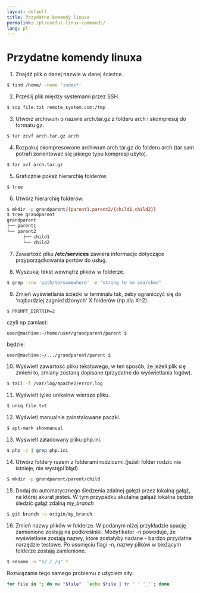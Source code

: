 ```yaml
---
layout: default
title: Przydatne komendy linuxa
permalink: /pl/useful-linux-commands/
lang: pl
---
```


Przydatne komendy linuxa
===
1. Znajdź plik o danej nazwie w danej ścieżce.
```bash
$ find /home/ -name 'index*'
```
2. Prześlij plik między systemami przez SSH.
```bash
$ scp file.txt remote_system.com:/tmp
```
3. Utwórz archiwum o nazwie arch.tar.gz z folderu arch i skompresuj do formatu gz.
```bash
$ tar zcvf arch.tar.gz arch
```
4. Rozpakuj skompresowane archiwum arch.tar.gz do folderu arch (tar sam potrafi zorientować się jakiego typu kompresji użyto).
```bash
$ tar xvf arch.tar.gz
```
5. Graficznie pokaż hierarchię folderów.
```bash
$ tree
```
6. Utwórz hierarchię folderów.
```bash
$ mkdir -p grandparent/{parent1,parent2/{child1,child2}}
$ tree grandparent
grandparent
├── parent1
└── parent2
      ├── child1
      └── child2
```

7. Zawartość plku <b>/etc/services</b> zawiera informacje dotyczące przyporządkowania portów do usług.

8. Wyszukaj tekst wewnątrz plików w folderze.
```bash
$ grep -rnw 'path/to/somewhere' -e "string to be searched"
```
9. Zmień wyświetlania ścieżki w terminalu tak, żeby ograniczyć się do 'najbardziej zagnieżdżonych' X folderów (np dla X=2).
```bash
$ PROMPT_DIRTRIM=2
```
czyli np zamiast:
```
user@machine:~/home/user/grandparent/parent $
```
będzie:
```
user@machine:~/.../grandparent/parent $
```
10. Wyświetl zawartość pliku tekstowego, w ten sposób, że jeżeli plik się zmieni to, zmiany zostaną dopisane (przydatne do wyświetlania logów).
```bash
$ tail -f /var/log/apache2/error.log
```
11. Wyświetl tylko unikalnw wiersze pliku.
```bash
$ uniq file.txt
```
12. Wyświetl manualnie zainstalowane paczki.
```bash
$ apt-mark showmanual
```
13. Wyświetl załadowany pliku php.ini.
```bash
$ php -i | grep php.ini
```
14. Utwórz foldery razem z folderami rodzicami.(jeżeli folder rodzic  nie istnieje, nie występi błąd)
```bash
$ mkdir -p grandparent/parent/child
```
15. Dodaj do automatycznego śledzenia zdalnej gałęzi przez lokalną gałąź, na której akurat jesteś. W tym przypadku akutalna gałąaź lokalna będzie śledzić gałąź zdalną *my_branch*
```bash
$ git branch -u origin/my_branch
```
16. Zmień nazwy plików w folderze. W podanym niżej przykładzie spację zamienione zostają na podkreślniki. Modyfikator -n powoduje, że wyświetlone zostają nazwy, które zostałyby nadane - bardzo przydatne narzędzie testowe. Po usunięciu flagi -n, nazwy plików w bieżącym folderze zostają zamienione.
```bash
$ rename -n "s/ /_/g" *
```
Rozwiązanie tego samego problemu z użyciem siły:
```bash
for file in *; do mv "$file"  `echo $file | tr ' ' '_'`; done
```
